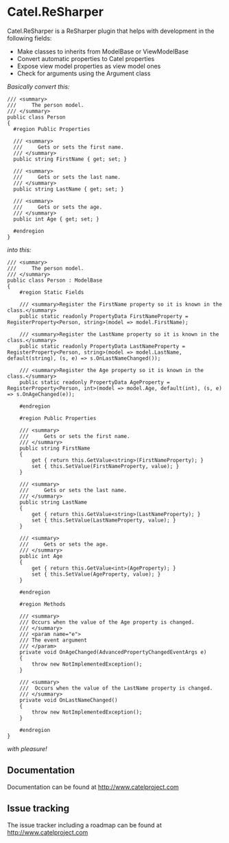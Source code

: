 Catel.ReSharper
===============

Catel.ReSharper is a ReSharper plugin that helps with development in the following
fields:

* Make classes to inherits from ModelBase or ViewModelBase
* Convert automatic properties to Catel properties
* Expose view model properties as view model ones
* Check for arguments using the Argument class

_Basically convert this:_

    /// <summary>
    ///     The person model.
    /// </summary>
    public class Person 
    {
      #region Public Properties

      /// <summary>
      ///     Gets or sets the first name.
      /// </summary>
      public string FirstName { get; set; }
  
      /// <summary>
      ///     Gets or sets the last name.
      /// </summary>
      public string LastName { get; set; }
  
      /// <summary>
      ///     Gets or sets the age.
      /// </summary>
      public int Age { get; set; }
      
      #endregion
    }
    
_into this:_

    /// <summary>
    ///     The person model.
    /// </summary>
    public class Person : ModelBase
    {
        #region Static Fields

        /// <summary>Register the FirstName property so it is known in the class.</summary>
        public static readonly PropertyData FirstNameProperty = RegisterProperty<Person, string>(model => model.FirstName);
        
        /// <summary>Register the LastName property so it is known in the class.</summary>
        public static readonly PropertyData LastNameProperty = RegisterProperty<Person, string>(model => model.LastName, default(string), (s, e) => s.OnLastNameChanged());

        /// <summary>Register the Age property so it is known in the class.</summary>
        public static readonly PropertyData AgeProperty = RegisterProperty<Person, int>(model => model.Age, default(int), (s, e) => s.OnAgeChanged(e));

        #endregion

        #region Public Properties

        /// <summary>
        ///     Gets or sets the first name.
        /// </summary>
        public string FirstName
        {
            get { return this.GetValue<string>(FirstNameProperty); }
            set { this.SetValue(FirstNameProperty, value); }
        }

        /// <summary>
        ///     Gets or sets the last name.
        /// </summary>
        public string LastName
        {
            get { return this.GetValue<string>(LastNameProperty); }
            set { this.SetValue(LastNameProperty, value); }
        }

        /// <summary>
        ///     Gets or sets the age.
        /// </summary>
        public int Age
        {
            get { return this.GetValue<int>(AgeProperty); }
            set { this.SetValue(AgeProperty, value); }
        }

        #endregion
        
        #region Methods
    
        /// <summary>
        /// Occurs when the value of the Age property is changed.
        /// </summary>
        /// <param name="e">
        /// The event argument
        /// </param>
        private void OnAgeChanged(AdvancedPropertyChangedEventArgs e)
        {
            throw new NotImplementedException();
        }
    
        /// <summary>
        ///  Occurs when the value of the LastName property is changed.
        /// </summary>
        private void OnLastNameChanged()
        {
            throw new NotImplementedException();
        }
    
        #endregion
    }
    
_with pleasure!_

## Documentation

Documentation can be found at http://www.catelproject.com

## Issue tracking

The issue tracker including a roadmap can be found at http://www.catelproject.com
